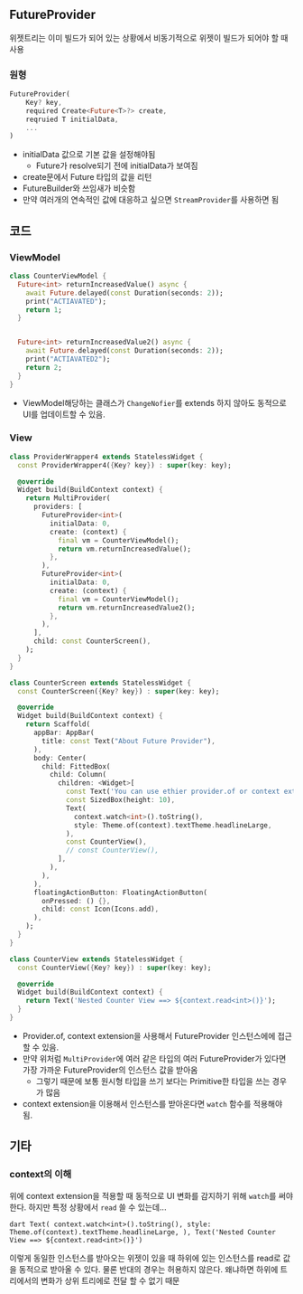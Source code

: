 ## FutureProvider
위젯트리는 이미 빌드가 되어 있는 상황에서 비동기적으로 위젯이 빌드가 되어야 할 때 사용
### 원형
```dart
FutureProvider(
    Key? key,
    required Create<Future<T>?> create, 
    reqruied T initialData,
    ...
)
```
- initialData 값으로 기본 값을 설정해야됨
  - Future가 resolve되기 전에 initialData가 보여짐
- create문에서 Future 타입의 값을 리턴
- FutureBuilder와 쓰임새가 비슷함
- 만약 여러개의 연속적인 값에 대응하고 싶으면 `StreamProvider`를 사용하면 됨


## 코드
### ViewModel
```dart
class CounterViewModel {
  Future<int> returnIncreasedValue() async {
    await Future.delayed(const Duration(seconds: 2));
    print("ACTIAVATED");
    return 1;
  }


  Future<int> returnIncreasedValue2() async {
    await Future.delayed(const Duration(seconds: 2));
    print("ACTIAVATED2");
    return 2;
  }
}
```
- ViewModel해당하는 클래스가 `ChangeNofier`를 extends 하지 않아도 동적으로 UI를 업데이트할 수 있음.


### View
```dart
class ProviderWrapper4 extends StatelessWidget {
  const ProviderWrapper4({Key? key}) : super(key: key);

  @override
  Widget build(BuildContext context) {
    return MultiProvider(
      providers: [
        FutureProvider<int>(
          initialData: 0,
          create: (context) {
            final vm = CounterViewModel();
            return vm.returnIncreasedValue();
          },
        ),
        FutureProvider<int>(
          initialData: 0,
          create: (context) {
            final vm = CounterViewModel();
            return vm.returnIncreasedValue2();
          },
        ),
      ],
      child: const CounterScreen(),
    );
  }
}

class CounterScreen extends StatelessWidget {
  const CounterScreen({Key? key}) : super(key: key);

  @override
  Widget build(BuildContext context) {
    return Scaffold(
      appBar: AppBar(
        title: const Text("About Future Provider"),
      ),
      body: Center(
        child: FittedBox(
          child: Column(
            children: <Widget>[
              const Text('You can use ethier provider.of or context extension'),
              const SizedBox(height: 10),
              Text(
                context.watch<int>().toString(),
                style: Theme.of(context).textTheme.headlineLarge,
              ),
              const CounterView(),
              // const CounterView(),
            ],
          ),
        ),
      ),
      floatingActionButton: FloatingActionButton(
        onPressed: () {}, 
        child: const Icon(Icons.add),
      ),
    );
  }
}

class CounterView extends StatelessWidget {
  const CounterView({Key? key}) : super(key: key);

  @override
  Widget build(BuildContext context) {
    return Text('Nested Counter View ==> ${context.read<int>()}');
  }
}

```
- Provider.of, context extension을 사용해서 FutureProvider 인스턴스에에 접근할 수 있음.
- 만약 위처럼 `MultiProvider`에 여러 같은 타입의 여러 FutureProvider가 있다면 가장 가까운 FutureProvider의 인스턴스 값을 받아옴
   - 그렇기 때문에 보통 원시형 타입을 쓰기 보다는 Primitive한 타입을 쓰는 경우가 많음
- context extension을 이용해서 인스턴스를 받아온다면 `watch` 함수를 적용해야 됨.


## 기타
### context의 이해
위에 context extension을 적용할 때 동적으로 UI 변화를 감지하기 위해 `watch`를 써야한다.
하지만 특정 상황에서 `read` 쓸 수 있는데...

``dart
Text(
context.watch<int>().toString(),
style: Theme.of(context).textTheme.headlineLarge,
),
Text('Nested Counter View ==> ${context.read<int>()}')
``

이렇게 동일한 인스턴스를 받아오는 위젯이 있을 때 하위에 있는 인스턴스를 read로 값을 동적으로 받아올 수 있다.
물론 반대의 경우는 허용하지 않은다. 왜냐하면 하위에 트리에서의 변화가 상위 트리에로 전달 할 수 없기 때문

